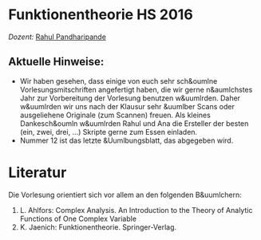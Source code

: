 # Funktionentheorie HS 2016

*Dozent:* [Rahul Pandharipande](https://people.math.ethz.ch/~rahul/)
</ul>


## Aktuelle Hinweise:

* Wir haben gesehen, dass einige von euch sehr sch&oumlne Vorlesungsmitschriften angefertigt haben, die wir gerne n&aumlchstes Jahr zur Vorbereitung der Vorlesung benutzen w&uumlrden.
		Daher w&uumlrden wir uns nach der Klausur sehr &uumlber Scans oder ausgeliehene Originale (zum Scannen) freuen. Als kleines Dankesch&oumln w&uumlrden Rahul und Ana die Ersteller der besten (ein, zwei, drei, ...) Skripte gerne zum Essen einladen.
* Nummer 12 ist das letzte &Uumlbungsblatt, das abgegeben wird. 

# Literatur

Die Vorlesung orientiert sich vor allem an den folgenden B&uumlchern:

1. L. Ahlfors: Complex Analysis. An Introduction to the Theory of Analytic Functions of One Complex Variable
2.  K. Jaenich: Funktionentheorie. Springer-Verlag. 

